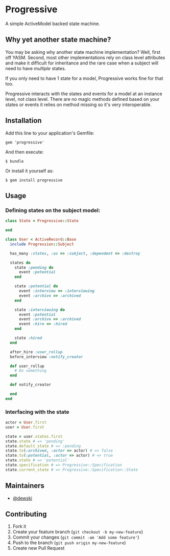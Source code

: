 # Progressive

A simple ActiveModel backed state machine.

## Why yet another state machine?

You may be asking why another state machine implementation? Well, first off YASM.
Second, most other implementations rely on class level attributes and make it
difficult for inheritance and the rare case when a subject will need to have
_multiple_ states.

If you only need to have 1 state for a model, Progressive works fine for that too.

Progressive interacts with the states and events for a model at an instance level,
not class level. There are no magic methods defined based on your states or events
it relies on method missing so it's very interoperable.

## Installation

Add this line to your application's Gemfile:

    gem 'progressive'

And then execute:

    $ bundle

Or install it yourself as:

    $ gem install progressive

## Usage

### Defining states on the subject model:

```ruby
class State < Progressive::State

end

class User < ActiveRecord::Base
  include Progression::Subject

  has_many :states, :as => :subject, :dependent => :destroy

  states do
    state :pending do
      event :potential
    end

    state :potential do
      event :interview => :interviewing
      event :archive => :archived
    end

    state :interviewing do
      event :potential
      event :archive => :archived
      event :hire => :hired
    end

    state :hired
  end

  after_hire :user_rollup
  before_interview :notify_creator

  def user_rollup
    # Do something
  end

  def notify_creator

  end
end
```

### Interfacing with the state

```ruby
actor = User.first
user = User.first

state = user.states.first
state.state # => 'pending'
state.default_state # => :pending
state.to(:archived, :actor => actor) # => false
state.to(:potential, :actor => actor) # => true
state.state # => 'potential'
state.specification # => Progressive::Specification
state.current_state # => Progressive::Specification::State
```

## Maintainers

- [@dewski](/dewski)

## Contributing

1. Fork it
2. Create your feature branch (`git checkout -b my-new-feature`)
3. Commit your changes (`git commit -am 'Add some feature'`)
4. Push to the branch (`git push origin my-new-feature`)
5. Create new Pull Request
